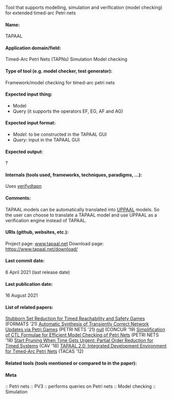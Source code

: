 Tool that supports modelling, simulation and verification (model checking) for extended timed-arc Petri nets

#### Name:
TAPAAL

#### Application domain/field:
Timed-Arc Petri Nets (TAPNs)
Simulation
Model checking

#### Type of tool (e.g. model checker, test generator):
Framework/model checking for timed-arc petri nets

#### Expected input thing:
- Model
- Query (it supports the operators EF, EG, AF and AG)

#### Expected input format:
- *Model*: to be constructed in the TAPAAL GUI
- *Query*: input in the TAPAAL GUI

#### Expected output:
?

#### Internals (tools used, frameworks, techniques, paradigms, ...):
Uses [verifydtapn](../verifydtapn.md)

#### Comments:
TAPAAL models can be automatically translated into [UPPAAL](../Frameworks/UPPAAL.md) models.  So the user can choose to translate a TAPAAL model and use UPPAAL as a verification engine instead of TAPAAL.

#### URIs (github, websites, etc.):
Project page: www.tapaal.net
Download page: https://www.tapaal.net/download/

#### Last commit date:
6 April 2021 (last release date)

#### Last publication date:
16 August 2021

#### List of related papers:
[Stubborn Set Reduction for Timed Reachability and Safety Games](https://doi.org/10.1007/978-3-030-85037-1_3) (FORMATS '21)
[Automatic Synthesis of Transiently Correct Network Updates via Petri Games](https://doi.org/10.1007/978-3-030-76983-3_7) (PETRI NETS '21)
[null](https://doi.org/10.4230/LIPIcs.CONCUR.2019.23) (CONCUR '19)
[Simplification of CTL Formulae for Efficient Model Checking of Petri Nets](https://doi.org/10.1007/978-3-319-91268-4_8) (PETRI NETS '18)
[Start Pruning When Time Gets Urgent: Partial Order Reduction for Timed Systems](https://doi.org/10.1007/978-3-319-96145-3_28) (CAV '18)
[TAPAAL 2.0: Integrated Development Environment for Timed-Arc Petri Nets](https://doi.org/10.1007/978-3-642-28756-5_36) (TACAS '12)

#### Related tools (tools mentioned or compared to in the paper):

#### Meta
:: Petri nets
:: PV3 :: performs queries on Petri nets
:: Model checking
:: Simulation